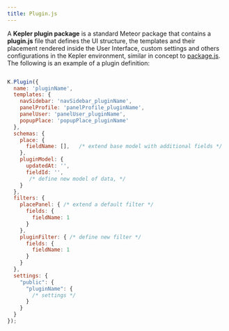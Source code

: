 ```yaml
---
title: Plugin.js
---
```


A **Kepler plugin package** is a standard Meteor package that contains a **plugin.js** file that defines the UI structure, the templates and their placement rendered inside the User Interface, custom settings and others configurations in the Kepler environment, similar in concept to [package.js](https://docs.meteor.com/api/packagejs.html). The following is an example of a plugin definition:

```javascript

K.Plugin({
  name: 'pluginName',
  templates: {
    navSidebar: 'navSidebar_pluginName',
    panelProfile: 'panelProfile_pluginName',
    panelUser: 'panelUser_pluginName',
    popupPlace: 'popupPlace_pluginName'
  },
  schemas: {
    place: {
      fieldName: [],   /* extend base model with additional fields */
    },
    pluginModel: {
      updatedAt: '',  
      fieldId: '',
       /* define new model of data, */  
    }    
  },
  filters: {
    placePanel: { /* extend a default filter */
      fields: {
        fieldName: 1
      }
    },
    pluginFilter: { /* define new filter */
      fields: {
        fieldName: 1
      }
    }
  },
  settings: {
    "public": {
      "pluginName": {
        /* settings */
      }
    }
  }	
});
```
